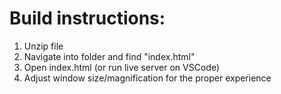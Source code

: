 # Build instructions:
1. Unzip file
2. Navigate into folder and find "index.html"
3. Open index.html (or run live server on VSCode)
4. Adjust window size/magnification for the proper experience
